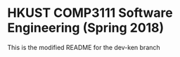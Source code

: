 # HKUST COMP3111 Software Engineering (Spring 2018)

This is the modified README for the dev-ken branch
